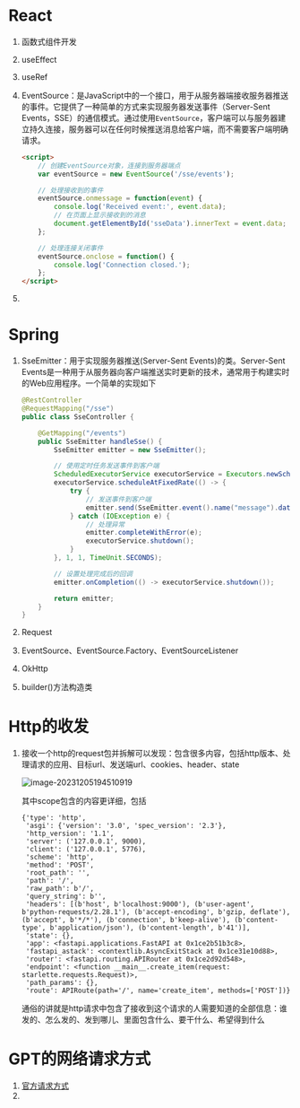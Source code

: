 # React

1. 函数式组件开发

2. useEffect

3. useRef

4. EventSource：是JavaScript中的一个接口，用于从服务器端接收服务器推送的事件。它提供了一种简单的方式来实现服务器发送事件（Server-Sent Events，SSE）的通信模式。通过使用`EventSource`，客户端可以与服务器建立持久连接，服务器可以在任何时候推送消息给客户端，而不需要客户端明确请求。

   ~~~html
   <script>
       // 创建EventSource对象，连接到服务器端点
       var eventSource = new EventSource('/sse/events');
   
       // 处理接收到的事件
       eventSource.onmessage = function(event) {
           console.log('Received event:', event.data);
           // 在页面上显示接收到的消息
           document.getElementById('sseData').innerText = event.data;
       };
   
       // 处理连接关闭事件
       eventSource.onclose = function() {
           console.log('Connection closed.');
       };
   </script>
   ~~~

5. 

# Spring

1. SseEmitter：用于实现服务器推送(Server-Sent Events)的类。Server-Sent Events是一种用于从服务器向客户端推送实时更新的技术，通常用于构建实时的Web应用程序。一个简单的实现如下

   ~~~java
   @RestController
   @RequestMapping("/sse")
   public class SseController {
   
       @GetMapping("/events")
       public SseEmitter handleSse() {
           SseEmitter emitter = new SseEmitter();
   
           // 使用定时任务发送事件到客户端
           ScheduledExecutorService executorService = Executors.newScheduledThreadPool(1);
           executorService.scheduleAtFixedRate(() -> {
               try {
                   // 发送事件到客户端
                   emitter.send(SseEmitter.event().name("message").data("Hello, client!"));
               } catch (IOException e) {
                   // 处理异常
                   emitter.completeWithError(e);
                   executorService.shutdown();
               }
           }, 1, 1, TimeUnit.SECONDS);
   
           // 设置处理完成后的回调
           emitter.onCompletion(() -> executorService.shutdown());
   
           return emitter;
       }
   }
   ~~~

2. Request
3. EventSource、EventSource.Factory、EventSourceListener
4. OkHttp
5. builder()方法构造类



# Http的收发

1. 接收一个http的request包并拆解可以发现：包含很多内容，包括http版本、处理请求的应用、目标url、发送端url、cookies、header、state

   ![image-20231205194510919](C:\Users\NetPunk\AppData\Roaming\Typora\typora-user-images\image-20231205194510919.png)

   其中scope包含的内容更详细，包括

   ~~~
   {'type': 'http',
    'asgi': {'version': '3.0', 'spec_version': '2.3'},
    'http_version': '1.1',
    'server': ('127.0.0.1', 9000),
    'client': ('127.0.0.1', 5776),
    'scheme': 'http',
    'method': 'POST',
    'root_path': '',
    'path': '/',
    'raw_path': b'/',
    'query_string': b'',
    'headers': [(b'host', b'localhost:9000'), (b'user-agent', b'python-requests/2.28.1'), (b'accept-encoding', b'gzip, deflate'), (b'accept', b'*/*'), (b'connection', b'keep-alive'), (b'content-type', b'application/json'), (b'content-length', b'41')],
    'state': {},
    'app': <fastapi.applications.FastAPI at 0x1ce2b51b3c8>,
    'fastapi_astack': <contextlib.AsyncExitStack at 0x1ce31e10d88>,
    'router': <fastapi.routing.APIRouter at 0x1ce2d92d548>,
    'endpoint': <function __main__.create_item(request: starlette.requests.Request)>,
    'path_params': {},
    'route': APIRoute(path='/', name='create_item', methods=['POST'])}
   ~~~

   通俗的讲就是http请求中包含了接收到这个请求的人需要知道的全部信息：谁发的、怎么发的、发到哪儿、里面包含什么、要干什么、希望得到什么





# GPT的网络请求方式

1. [官方请求方式](https://platform.openai.com/docs/api-reference/making-requests)
2. 

